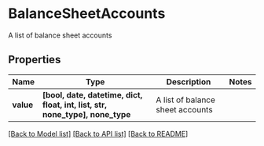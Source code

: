 # BalanceSheetAccounts

A list of balance sheet accounts

## Properties
Name | Type | Description | Notes
------------ | ------------- | ------------- | -------------
**value** | **[bool, date, datetime, dict, float, int, list, str, none_type], none_type** | A list of balance sheet accounts | 

[[Back to Model list]](../../README.md#documentation-for-models) [[Back to API list]](../../README.md#documentation-for-api-endpoints) [[Back to README]](../../README.md)


